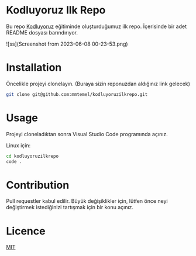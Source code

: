 # Kodluyoruz Ilk Repo

Bu repo [Kodluyoruz](https://kodluyoruz.org/) eğitiminde oluşturduğumuz ilk repo. İçerisinde bir adet README dosyası barındırıyor.

![ss](Screenshot from 2023-06-08 00-23-53.png)

# Installation

Öncelikle projeyi clonelayın. (Buraya sizin reponuzdan aldığınız link gelecek)

```bash
git clone git@github.com:mmtemel/kodluyoruzilkrepo.git
```

# Usage

Projeyi cloneladıktan sonra Visual Studio Code programında açınız.

Linux için:

```bash
cd kodluyoruzilkrepo
code .
```

# Contribution

Pull requestler kabul edilir. Büyük değişiklikler için, lütfen önce neyi değiştirmek istediğinizi tartışmak için bir konu açınız.

# Licence

[MIT](https://choosealicense.com/licenses/mit/)
